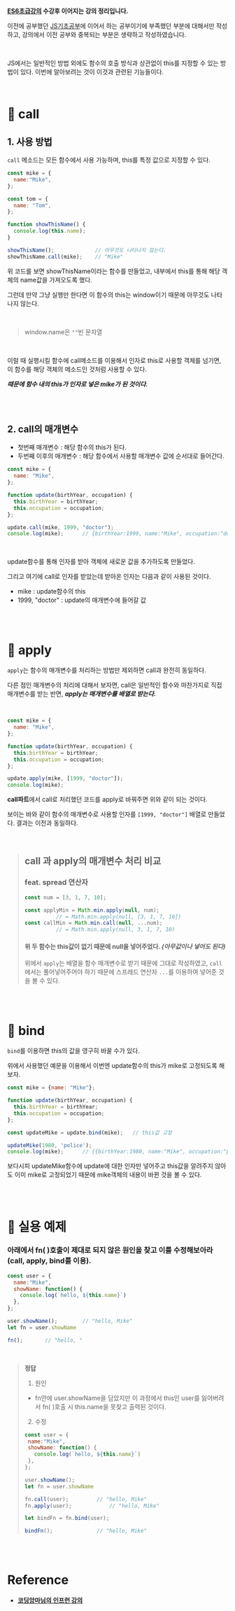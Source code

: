 **[ES6초급강의](https://velog.io/@rgfdds98/ECMAScript6%EA%B8%B0%EC%B4%88) 수강후 이어지는 강의 정리입니다.**

이전에 공부했던 [JS기초공부](https://github.com/Jeong-jj/javascript-self-study/tree/main/archive/Javascript%EA%B8%B0%EC%B4%88)에 이어서 하는 공부이기에 부족했던 부분에 대해서만 작성하고, 강의에서 이전 공부와 중복되는 부분은 생략하고 작성하였습니다.

<br/>

JS에서는 일반적인 방법 외에도 함수의 호출 방식과 상관없이 this를 지정할 수 있는 방법이 있다. 이번에 알아보려는 것이 이것과 관련된 기능들이다.

<br/>

# 📌 call
## 1. 사용 방법

`call` 메소드는 모든 함수에서 사용 가능하며, this를 특정 값으로 지정할 수 있다.

```javascript
const mike = {
  name:"Mike",
};

const tom = {
  name: "Tom",
};

function showThisName() {
  console.log(this.name);
}

showThisName();				// 아무것도 나타나지 않는다.
showThisName.call(mike);	// "Mike"
```

위 코드를 보면 showThisName이라는 함수를 만들었고, 내부에서 this를 통해 해당 객체의 name값을 가져오도록 했다.

그런데 만약 그냥 실행만 한다면 이 함수의 this는 window이기 때문에 아무것도 나타나지 않는다.

<br/>

>window.name은 `""`빈 문자열

<br/>

이럴 때 실행시킬 함수에 call메소드를 이용해서 인자로 this로 사용할 객체를 넘기면, 이 함수를 해당 객체의 메소드인 것처럼 사용할 수 있다.

**_때문에 함수 내의 this가 인자로 넣은 mike가 된 것이다._**

<br/>
<br/>

## 2. call의 매개변수

- 첫번째 매개변수 : 해당 함수의 this가 된다.
- 두번째 이후의 매개변수 : 해당 함수에서 사용할 매개변수 값에 순서대로 들어간다.

```javascript
const mike = {
  name: "Mike",
};

function update(birthYear, occupation) {
  this.birthYear = birthYear;
  this.occupation = occupation;
};

update.call(mike, 1999, "doctor");
console.log(mike);		// {birthYear:1999, name:"Mike", occupation:"doctor"}
```

<br/>

update함수를 통해 인자를 받아 객체에 새로운 값을 추가하도록 만들었다.

그리고 여기에 call로 인자를 받았는데 받아온 인자는 다음과 같이 사용된 것이다.

- mike : update함수의 this
- 1999, "doctor" : update의 매개변수에 들어갈 값


<br/>
<br/>

# 📌 apply

`apply`는 함수의 매개변수를 처리하는 방법만 제외하면 call과 완전히 동일하다.

다른 점인 매개변수의 처리에 대해서 보자면, call은 일반적인 함수와 마찬가지로 직접 매개변수를 받는 반면, **_apply는 매개변수를 배열로 받는다._**

<br/>

```javascript
const mike = {
  name: "Mike",
};

function update(birthYear, occupation) {
  this.birthYear = birthYear;
  this.occupation = occupation;
};

update.apply(mike, [1999, "doctor"]);
console.log(mike);
```

**call파트**에서 call로 처리했던 코드를 apply로 바꿔주면 위와 같이 되는 것이다.

보이는 바와 같이 함수의 매개변수로 사용할 인자를 `[1999, "doctor"]` 배열로 만들었다. 결과는 이전과 동일하다.

<br/>

> ## call 과 apply의 매개변수 처리 비교
> ### feat. spread 연산자
>
>```javascript
>const num = [3, 1, 7, 10];
>
>const applyMin = Math.min.apply(null, num);
>			// = Math.min.apply(null, [3, 1, 7, 10])
>const callMin = Math.min.call(null, ...num);
>			// = Math.min.apply(null, 3, 1, 7, 10)
>```
> #### 위 두 함수는 this값이 없기 때문에 null을 넣어주었다. _(아무값이나 넣어도 된다)_
> 위에서 `apply`는 배열을 함수 매개변수로 받기 때문에 그대로 작성하였고, `call`에서는 풀어넣어주어야 하기 때문에 스프레드 연산자 `...`를 이용하여 넣어준 것을 볼 수 있다.

<br/>
<br/>

# 📌 bind

`bind`를 이용하면 this의 값을 영구히 바꿀 수가 있다.

위에서 사용했던 예문을 이용해서 이번엔 update함수의 this가 mike로 고정되도록 해보자.

```javascript
const mike = {name: "Mike"};

function update(birthYear, occupation) {
  this.birthYear = birthYear;
  this.occupation = occupation;
};

const updateMike = update.bind(mike);	// this값 고정

updateMike(1980, 'police');
console.log(mike);		// {{birthYear:1980, name:"Mike", occupation:"police"}
```

보다시피 updateMike함수에 update에 대한 인자만 넣어주고 this값을 알려주지 않아도 이미 mike로 고정되었기 때문에 mike객체의 내용이 바뀐 것을 볼 수 있다.

<br/>
<br/>

# 📢 실용 예제
### 아래에서 fn( )호출이 제대로 되지 않은 원인을 찾고 이를 수정해보아라(call, apply, bind를 이용).

```javascript
const user = {
  name:"Mike",
  showName: function() {
    console.log(`hello, ${this.name}`)
  },
};

user.showName();		// "hello, Mike"
let fn = user.showName

fn();		// "hello, "
```

<br/>

> **정답**
> 1. 원인
>	- fn안에 user.showName을 담았지만 이 과정에서 this인 user를 잃어버려서 fn( )호출 시 this.name을 못찾고 출력된 것이다.
>
>2. 수정
>```javascript
>const user = {
>  name:"Mike",
>  showName: function() {
>    console.log(`hello, ${this.name}`)
>  },
>};
>
>user.showName();
>let fn = user.showName
>
>fn.call(user);			// "hello, Mike"
>fn.apply(user);			// "hello, Mike"
>
>let bindFn = fn.bind(user);
>
>bindFn();				// "hello, Mike"
>```

<br/>
<br/>

# Reference

- **[코딩앙마님의 인프런 강의](https://www.inflearn.com/course/%EC%99%95%EC%B4%88%EB%B3%B4-%EC%9E%90%EB%B0%94%EC%8A%A4%ED%81%AC%EB%A6%BD%ED%8A%B8/dashboard)**